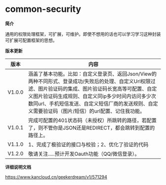 # common-security
**简介**

通用的权限处理框架，可扩展，可维护。即使不想用的话也可以学习学习这种封装可扩展可配置框架的思想。

**版本更新**

| 版本   | 内容                                                         |
| ------ | ------------------------------------------------------------ |
| V1.0.0 | 涵盖了基本功能。比如：自定义登录页、返回Json/View的两种不同形式、登录成功/失败后的处理、自定义Url权限过滤、图片验证码的集成、图片验证码长宽高等可配置、自定义图片验证码生成规则、自定义同ip多少时间内访问多少次数同url、手机短信发送、自定义短信厂商的发送规则、自定义需要验证码（图片/短信）的url配置、记住我功能。 |
| V1.0.1 | 完成可配置的401状态码（未授权）所跳转的路径，若配置了，则不管你是JSON还是REDIRECT，都会跳转到配置的路径上。 |
| V1.1.0 | 1、完成了极验证的接口与校验；2、优化了验证的代码             |
| V1.2.0 | 敬请关注.....预计开发Oauth功能（QQ/微信登录）。              |

**详细说明文档**

https://www.kancloud.cn/geekerdream/v1/571294

